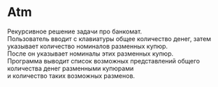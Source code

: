 # Atm
Рекурсивное решение задачи про банкомат.  
Пользователь вводит с клавиатуры общее количество денег, затем указывает количество номиналов разменных купюр.  
После он указывает номиналы этих разменных купюр.  
Программа выводит список возможных представлений общего количества денег разменными купюрами  
и количество таких возможных разменов.
